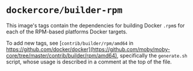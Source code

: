 # `dockercore/builder-rpm`

This image's tags contain the dependencies for building Docker `.rpm`s for each of the RPM-based platforms Docker targets.

To add new tags, see [`contrib/builder/rpm/amd64` in https://github.com/docker/docker](https://github.com/moby/moby-core/tree/master/contrib/builder/rpm/amd64), specifically the `generate.sh` script, whose usage is described in a comment at the top of the file.
